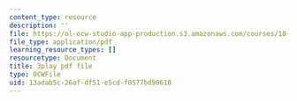 ```yaml
---
content_type: resource
description: ''
file: https://ol-ocw-studio-app-production.s3.amazonaws.com/courses/18-086-mathematical-methods-for-engineers-ii-spring-2006/13adab5c26afdf51e5cdf0577bd90618_94nmfDkTL-E.pdf
file_type: application/pdf
learning_resource_types: []
resourcetype: Document
title: 3play pdf file
type: OCWFile
uid: 13adab5c-26af-df51-e5cd-f0577bd90618
---
```

